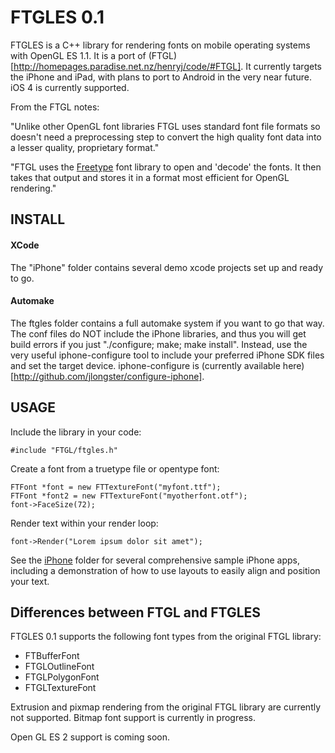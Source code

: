 # FTGLES 0.1

FTGLES is a C++ library for rendering fonts on mobile operating systems with OpenGL ES 1.1.  It is a port of (FTGL)[http://homepages.paradise.net.nz/henryj/code/#FTGL].  It currently targets the iPhone and iPad, with plans to port to Android in the very near future.  iOS 4 is currently supported.

From the FTGL notes:

"Unlike other OpenGL font libraries FTGL uses standard font file formats so doesn't need a preprocessing step to convert the high quality font data into a lesser quality, proprietary format."

"FTGL uses the [Freetype](www.freetype.org) font library to open and 'decode' the fonts. It then takes that output and stores it in a format most efficient for OpenGL rendering."


## INSTALL

#### XCode

The "iPhone" folder contains several demo xcode projects set up and ready to go.

#### Automake

The ftgles folder contains a full automake system if you want to go that way.  The conf files do NOT include the iPhone libraries, and thus you will get build errors if you just "./configure; make; make install".  Instead, use the very useful iphone-configure tool to include your preferred iPhone SDK files and set the target device.  iphone-configure is (currently available here)[http://github.com/jlongster/configure-iphone].


## USAGE

Include the library in your code:
	
	#include "FTGL/ftgles.h"

Create a font from a truetype file or opentype font:
	
	FTFont *font = new FTTextureFont("myfont.ttf");
	FTFont *font2 = new FTTextureFont("myotherfont.otf");
	font->FaceSize(72);
	
Render text within your render loop:

	font->Render("Lorem ipsum dolor sit amet");

See the [iPhone](http://github.com/cdave1/ftgles/tree/master/iPhone/) folder for several comprehensive sample iPhone apps, including a demonstration of how to use layouts to easily align and position your text.


## Differences between FTGL and FTGLES

FTGLES 0.1 supports the following font types from the original FTGL library:
* FTBufferFont
* FTGLOutlineFont
* FTGLPolygonFont
* FTGLTextureFont

Extrusion and pixmap rendering from the original FTGL library are currently not supported.  Bitmap font support is currently in progress.

Open GL ES 2 support is coming soon.